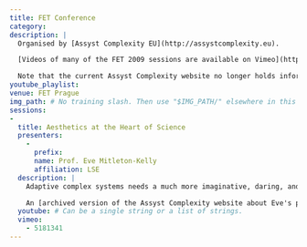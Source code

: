 ```yaml
---
title: FET Conference
category: 
description: |
  Organised by [Assyst Complexity EU](http://assystcomplexity.eu).  

  [Videos of many of the FET 2009 sessions are available on Vimeo](https://vimeo.com/user1410698/videos/search:FET/sort:date).  

  Note that the current Assyst Complexity website no longer holds information about the FET 2009 conference.  However, [some information about FET 2009 is available on the archived version of the Assyst Complexity website](https://web.archive.org/web/20111031134043/http://www.assystcomplexity.eu:80/video.jsp?collection=FET2009).
youtube_playlist: 
venue: FET Prague
img_path: # No training slash. Then use "$IMG_PATH/" elsewhere in this page.
sessions:
- 
  title: Aesthetics at the Heart of Science
  presenters:
    - 
      prefix: 
      name: Prof. Eve Mitleton-Kelly
      affiliation: LSE
  description: |
    Adaptive complex systems needs a much more imaginative, daring, and audacious new generation of scientific fields and scientists for observing and reconstructing multiscale emergence, which has all kinds of bottom up and top down causalities. The beauty of their functional and adaptive mechanisms at all levels is a permanent source of surprise and fascination. Such an aesthetic response has to be understood because it is essential for designing elegant new mathematical and computational formalisms for modelling these mechanisms, for understanding and teaching them, and communicating them towards the whole population of all ages. As Einstein said, aesthetics is as important as logic for deep science. But it is not just aesthetics. Art can be brutal, ugly and shocking. Artist can pose questions we don’t want to ask and suggest things that we don’t want to know. Artists make massive jumps to take us to places in conceptual space that we never dreamed possible. Art is generally in the vanguard of human thinking. Is science stuck in a rut? Can science learn from the methods of artist, with art being part of the new science?

    An [archived version of the Assyst Complexity website about Eve's presentation](https://web.archive.org/web/20120321001408/http://www.assystcomplexity.eu/video.jsp?video=4) is available.
  youtube: # Can be a single string or a list of strings.
  vimeo:
    - 5181341
---
```

